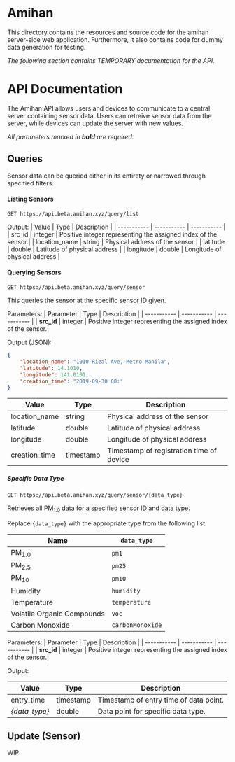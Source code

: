 # Amihan

This directory contains the resources and source code for the amihan server-side web application. Furthermore, it also contains code for dummy data generation for testing.

*The following section contains TEMPORARY documentation for the API.*

# API Documentation

The Amihan API allows users and devices to communicate to a central server
containing sensor data. Users can retreive sensor data from the server, while
devices can update the server with new values.

*All parameters marked in **bold** are required.*

## Queries

Sensor data can be queried either in its entirety or narrowed through specified
filters.

#### Listing Sensors

```GET https://api.beta.amihan.xyz/query/list```


Output:
| Value       | Type        | Description |
| ----------- | ----------- | ----------- |
| src_id      | integer     | Positive integer representing the assigned index of the sensor.|
| location_name | string    | Physical address of the sensor |
| latitude    | double      | Latitude of physical address |
| longitude   | double      | Longitude of physical address |

#### Querying Sensors

```GET https://api.beta.amihan.xyz/query/sensor```

This queries the sensor at the specific sensor ID given.

Parameters:
| Parameter   | Type        | Description |
| ----------- | ----------- | ----------- |
| **src_id**  | integer     | Positive integer representing the assigned index of the sensor.|

Output (JSON):
```json
{
    "location_name": "1010 Rizal Ave, Metro Manila",
    "latitude": 14.1010,
    "longitude": 141.0101,
    "creation_time": "2019-09-30 00:"
}
```

| Value       | Type        | Description |
| ----------- | ----------- | ----------- |
| location_name | string    | Physical address of the sensor |
| latitude    | double      | Latitude of physical address |
| longitude   | double      | Longitude of physical address |
| creation_time | timestamp | Timestamp of registration time of device |

##### Specific Data Type

```GET https://api.beta.amihan.xyz/query/sensor/{data_type}```

Retrieves all PM<sub>1.0</sub> data for a specified sensor ID and data type.

Replace ```{data_type}``` with the appropriate type from the following list:

| Name        | ```data_type```   |
| ----------- | ----------- |
| PM<sub>1.0</sub> | ```pm1``` |
| PM<sub>2.5</sub> | ```pm25``` |
| PM<sub>10</sub> | ```pm10``` |
| Humidity | ```humidity``` |
| Temperature | ```temperature``` |
| Volatile Organic Compounds | ```voc``` |
| Carbon Monoxide | ```carbonMonoxide``` |

Parameters:
| Parameter   | Type        | Description |
| ----------- | ----------- | ----------- |
| **src_id**  | integer     | Positive integer representing the assigned index of the sensor.|

Output:

| Value       | Type        | Description |
| ----------- | ----------- | ----------- |
| entry_time  | timestamp   | Timestamp of entry time of data point. |
| *{data_type}* | double  | Data point for specific data type. |

## Update (Sensor)

WIP